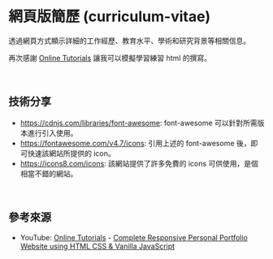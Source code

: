 # 網頁版簡歷 (curriculum-vitae)

透過網頁方式顯示詳細的工作經歷、教育水平、學術和研究背景等相關信息。

再次感謝 [Online Tutorials](https://www.youtube.com/channel/UCbwXnUipZsLfUckBPsC7Jog) 讓我可以模擬學習練習 html 的撰寫。

<br>

## 技術分享

- https://cdnjs.com/libraries/font-awesome: font-awesome 可以針對所需版本進行引入使用。
- https://fontawesome.com/v4.7/icons: 引用上述的 font-awesome 後，即可快速該網站所提供的 icon。
- https://icons8.com/icons: 該網站提供了許多免費的 icons 可供使用，是個相當不錯的網站。

<br>

## 參考來源

- YouTube: [Online Tutorials](https://www.youtube.com/channel/UCbwXnUipZsLfUckBPsC7Jog) - [Complete Responsive Personal Portfolio Website using HTML CSS & Vanilla JavaScript](https://www.youtube.com/watch?v=FJjLXEDWKMg)
